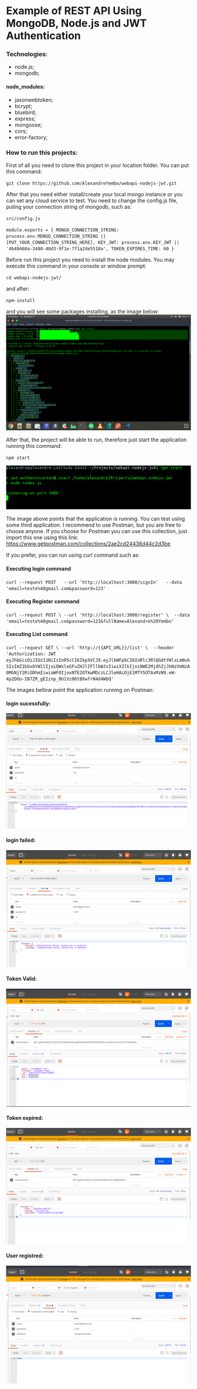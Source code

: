 # Example of REST API Using MongoDB, Node.js and JWT Authentication

### Technologies:
- node.js;
- mongodb;

#### node_modules:
- jasonwebtoken;
- bcrypt;
- bluebird;
- express;
- mongoose;
- cors;
- error-factory;

### How to run this projects:
First of all you need to clone this project in your location folder. You can put this command:

`git clone https://github.com/AlexandreYembo/webapi-nodejs-jwt.git`



After that you need either install/create your local mongo instance or you can set any cloud service to test. You need to change the config.js file, puting your connection string of mongodb, such as:

`src/config.js`

`module.exports = {
  MONGO_CONNECTION_STRING: process.env.MONGO_CONNECTION_STRING ||  [PUT_YOUR_CONNECTION_STRING_HERE],
  KEY_JWT: process.env.KEY_JWT || '4b40460a-3488-40d3-9f1e-7f1a2de5518a',
  TOKEN_EXPIRES_TIME: 60
} `


Before run this project you need to install the node modules. You may execute this command in your console or window prompt:

`cd webapi-nodejs-jwt/ `

and after:

`npm-install`

and you will see some packages installing, as the image below:
![Alt text](https://github.com/AlexandreYembo/webapi-nodejs-jwt/blob/master/images/npm-install.png "Installing Node Modules")

After that, the project will be able to run, therefore just start the application running this command:

`npm start`

![Alt text](https://github.com/AlexandreYembo/webapi-nodejs-jwt/blob/master/images/project-running.png "Project running")


The image above points that the application is running. You can test using some third application. 
I recommend to use Postman, but you are free to choose anyone. If you choose for Postman you can use this collection, just import this one using this link: https://www.getpostman.com/collections/2ae2cd24436d44c2d3be

If you prefer, you can run using curl command such as:

#### Executing login command
`curl --request POST   --url 'http://localhost:3000/signIn'   --data 'email=teste%40gmail.com&password=123'`

#### Executing Register command
`curl --request POST \
  --url 'http://localhost:3000/register' \
  --data 'email=teste%40gmail.co&password=123&fullName=Alexandre%20Yembo'`

#### Executing List command
`curl --request GET \
  --url 'http://{{API_URL}}/list' \
  --header 'Authorization: JWT eyJhbGciOiJIUzI1NiIsInR5cCI6IkpXVCJ9.eyJlbWFpbCI6InRlc3RlQGdtYWlsLmNvbSIsImZ1bGxOYW1lIjoiQWxleGFuZHJlIFllbWJvIiwiX2lkIjoiNWE2MjdhZjJkNzVmNzA0MGNjY2RiODhmIiwiaWF0IjoxNTE2OTkwMDczLCJleHAiOjE1MTY5OTAxMzN9.eW-4p2DOo-IB7ZR_gEIznp_0U1Vz06tBXwfrN4d4WbQ'`


The images bellow point the application running on Postman:

#### login sucessfully:
![Alt text](https://github.com/AlexandreYembo/webapi-nodejs-jwt/blob/master/images/PostmanSignIn-Sucess.png "Login sucessfully")

#### login failed:
![Alt text](https://github.com/AlexandreYembo/webapi-nodejs-jwt/blob/master/images/User%20invalid.png "Login failed")

#### Token Valid:
![Alt text](https://github.com/AlexandreYembo/webapi-nodejs-jwt/blob/master/images/Valid%20Token.png "Token valid")

#### Token expired:
![Alt text](https://github.com/AlexandreYembo/webapi-nodejs-jwt/blob/master/images/expired-token.png "Token expired")


#### User registred:
![Alt text](https://github.com/AlexandreYembo/webapi-nodejs-jwt/blob/master/images/User%20registred.png "User registred")




